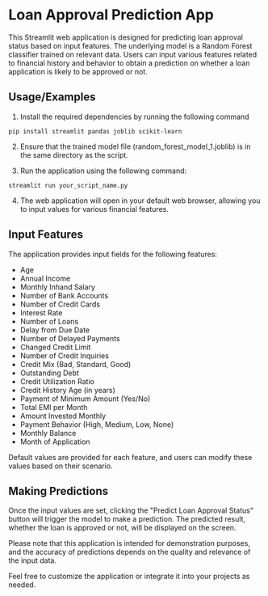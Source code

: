 
# Loan Approval Prediction App

This Streamlit web application is designed for predicting loan approval status based on input features. The underlying model is a Random Forest classifier trained on relevant data. Users can input various features related to financial history and behavior to obtain a prediction on whether a loan application is likely to be approved or not.


## Usage/Examples

1. Install the required dependencies by running the following command

```
pip install streamlit pandas joblib scikit-learn

```

2. Ensure that the trained model file (random_forest_model_1.joblib) is in the same directory as the script.

3. Run the application using the following command:

```
streamlit run your_script_name.py
```
4. The web application will open in your default web browser, allowing you to input values for various financial features.

## Input Features

The application provides input fields for the following features:

* Age
* Annual Income
* Monthly Inhand Salary
* Number of Bank Accounts
* Number of Credit Cards
* Interest Rate
* Number of Loans
* Delay from Due Date
* Number of Delayed Payments
* Changed Credit Limit
* Number of Credit Inquiries
* Credit Mix (Bad, Standard, Good)
* Outstanding Debt
* Credit Utilization Ratio
* Credit History Age (in years)
* Payment of Minimum Amount (Yes/No)
* Total EMI per Month
* Amount Invested Monthly
* Payment Behavior (High, Medium, Low, None)
* Monthly Balance
* Month of Application

Default values are provided for each feature, and users can modify these values based on their scenario.
## Making Predictions

Once the input values are set, clicking the "Predict Loan Approval Status" button will trigger the model to make a prediction. The predicted result, whether the loan is approved or not, will be displayed on the screen.

Please note that this application is intended for demonstration purposes, and the accuracy of predictions depends on the quality and relevance of the input data.

Feel free to customize the application or integrate it into your projects as needed.